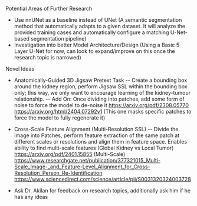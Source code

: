 Potential Areas of Further Research
- Use nnUNet as a baseline instead of UNet (A semantic segmentation method that automatically adapts to a given dataset. It will analyze the provided training cases and automatically configure a matching U-Net-based segmentation pipeline)
- Investigation into better Model Architecture/Design (Using a Basic 5 Layer U-Net for now, can look to expand/improve on this once the research topic is narrowed)

Novel Ideas
- Anatomically-Guided 3D Jigsaw Pretext Task
-- Create a bounding box around the kidney region, perform Jigsaw SSL within the bounding box only; this way, we only want to encourage learning of the kidney-tumour relationship.
-- Add On: Once dividing into patches, add some form of noise to force the model to de-noise it
https://arxiv.org/pdf/2308.05770
https://arxiv.org/html/2404.07292v1 (This one masks specific patches to force the model to fully regenerate it)

- Cross-Scale Feature Alignment (Multi-Resolution SSL)
-- Divide the image into Patches, perform feature extraction of the same patch at different scales or resolutions and align them in feature space. Enables ability to find multi-scale features (Global Kidney vs Local Tumor)
https://arxiv.org/pdf/2401.15855 (Multi-Scale)
https://www.researchgate.net/publication/377321015_Multi-Scale_Image-_and_Feature-Level_Alignment_for_Cross-Resolution_Person_Re-Identification
https://www.sciencedirect.com/science/article/pii/S0031320324003728

- Ask Dr. Akilan for feedback on research topics, additionally ask him if he has any ideas
